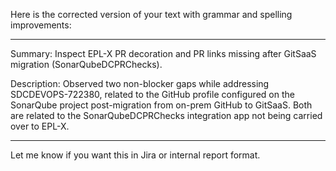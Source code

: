 
Here is the corrected version of your text with grammar and spelling improvements:


---

Summary:
Inspect EPL-X PR decoration and PR links missing after GitSaaS migration (SonarQubeDCPRChecks).

Description:
Observed two non-blocker gaps while addressing SDCDEVOPS-722380, related to the GitHub profile configured on the SonarQube project post-migration from on-prem GitHub to GitSaaS.
Both are related to the SonarQubeDCPRChecks integration app not being carried over to EPL-X.


---

Let me know if you want this in Jira or internal report format.

